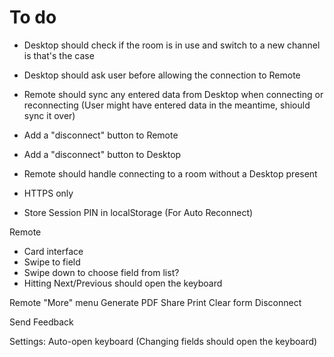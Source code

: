 # To do

- Desktop should check if the room is in use and switch to a new channel is that's the case
- Desktop should ask user before allowing the connection to Remote
- Remote should sync any entered data from Desktop when connecting or reconnecting (User might have entered data in the meantime, shiould sync it over)
- Add a "disconnect" button to Remote
- Add a "disconnect" button to Desktop
- Remote should handle connecting to a room without a Desktop present
- HTTPS only

- Store Session PIN in localStorage (For Auto Reconnect)

Remote
- Card interface 
- Swipe to field
- Swipe down to choose field from list?
- Hitting Next/Previous should open the keyboard

Remote "More" menu
  Generate PDF
  Share
  Print
  Clear form
  Disconnect

  Send Feedback

  Settings:
  Auto-open keyboard (Changing fields should open the keyboard)
